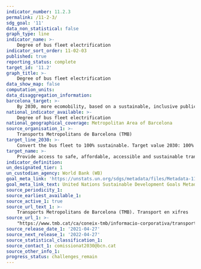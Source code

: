 ```yaml
---
indicator_number: 11.2.3
permalink: /11-2-3/
sdg_goal: '11'
data_non_statistical: false
graph_type: line
indicator_name: >-
    Degree of bus fleet electrification
indicator_sort_order: 11-02-03
published: true
reporting_status: complete
target_id: '11.2'
graph_title: >-
    Degree of bus fleet electrification
data_show_map: false
computation_units: 
data_disaggregation_information: 
barcelona_target: >-
    By 2030, more ecomobility, based on a sustainable, inclusive public transport system of the highest quality
national_indicator_available: >-
    Degree of bus fleet electrification
national_geographical_coverage: Metropolitan Area of Barcelona
source_organisation_1: >-
    Transports Metropolitans de Barcelona (TMB)
target_line_2030: >-
    Convert the bus fleet to 100% sustainable. Target value 2030: 100%
target_name: >-
    Provide access to safe, affordable, accessible and sustainable transport systems for all, improving road safety, notably by expanding public transport, with special attention to the needs of those in vulnerable situations, women, children, persons with disabilities and older persons
indicator_definition:
un_designated_tier: 1
un_custodian_agency: World Bank (WB)
goal_meta_link: 'https://unstats.un.org/sdgs/metadata/files/Metadata-11-02-01.pdf'
goal_meta_link_text: United Nations Sustainable Development Goals Metadata (pdf 894kB)
source_periodicity_1: 
source_earliest_available_1: 
source_active_1: true
source_url_text_1: >-
    Transports Metropolitans de Barcelona (TMB). Transport en xifres
source_url_1: >-
    "https://www.tmb.cat/ca/coneix-tmb/informacio-corporativa/transport-xifres"
source_release_date_1: '2021-04-27'
source_next_release_1: '2022-04-27'
source_statistical_classification_1: 
source_contact_1: comissionat2030@bcn.cat
source_other_info_1:
progress_status: challenges_remain
---
```

